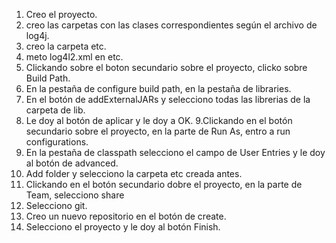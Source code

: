 1. Creo el proyecto.
2. creo las carpetas con las clases correspondientes según el archivo de log4j.
3. creo la carpeta etc.
4. meto log4l2.xml en etc.
5. Clickando sobre el boton secundario sobre el proyecto, clicko sobre Build Path.
6. En la pestaña de configure build path, en la pestaña de libraries.
7. En el botón de addExternalJARs y selecciono todas las librerias de la carpeta de lib.
8. Le doy al botón de aplicar y le doy a OK.
9.Clickando en el botón secundario sobre el proyecto, en la parte de Run As, entro a run configurations.
10. En la pestaña de classpath selecciono el campo de User Entries y le doy al botón de advanced.
11. Add folder y selecciono la carpeta etc creada antes.
12. Clickando en el botón secundario dobre el proyecto, en la parte de Team, selecciono share
13. Selecciono git.
14. Creo un nuevo repositorio en el botón de create.
15. Selecciono el proyecto y le doy al botón Finish.
